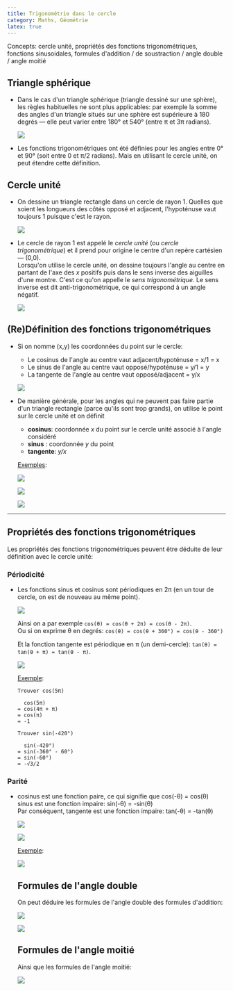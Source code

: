 ```yaml
---
title: Trigonométrie dans le cercle
category: Maths, Géométrie
latex: true
---
```


Concepts: cercle unité, propriétés des fonctions trigonométriques, fonctions sinusoidales, formules d'addition / de soustraction / angle double / angle moitié

## Triangle sphérique

* Dans le cas d'un triangle sphérique (triangle dessiné sur une sphère), les règles habituelles ne sont plus applicables: par exemple la somme des angles d'un triangle situés sur une sphère est supérieure à 180 degrés — elle peut varier entre 180° et 540° (entre π et 3π radians).

  ![](https://i.imgur.com/8GVo4qU.png)

* Les fonctions trigonométriques ont été définies pour les angles entre 0° et 90° (soit entre 0 et π/2 radians). Mais en utilisant le cercle unité, on peut étendre cette définition.

## Cercle unité

* On dessine un triangle rectangle dans un cercle de rayon 1. Quelles que soient les longueurs des côtés opposé et adjacent, l'hypoténuse vaut toujours 1 puisque c'est le rayon.

  ![](https://i.imgur.com/Ht0rfYs.png)

* Le cercle de rayon 1 est appelé le *cercle unité* (ou *cercle trigonométrique*) et il prend pour origine le centre d'un repère cartésien — (0,0).  
  Lorsqu'on utilise le cercle unité, on dessine toujours l'angle au centre en partant de l'axe des *x* positifs puis dans le sens inverse des aiguilles d'une montre. C'est ce qu'on appelle le *sens trigonométrique*. Le sens inverse est dit anti-trigonométrique, ce qui correspond à un angle négatif.

  ![](https://i.imgur.com/XqFw9AC.png)

## (Re)Définition des fonctions trigonométriques

* Si on nomme (x,y) les coordonnées du point sur le cercle:

  * Le cosinus de l'angle au centre vaut adjacent/hypoténuse = x/1 = x
  * Le sinus de l'angle au centre vaut opposé/hypoténuse = y/1 = y
  * La tangente de l'angle au centre vaut opposé/adjacent = y/x

  ![](https://i.imgur.com/HVgK37x.png)

* De manière générale, pour les angles qui ne peuvent pas faire partie d'un triangle rectangle (parce qu'ils sont trop grands), on utilise le point sur le cercle unité et on définit

  * **cosinus**: coordonnée *x* du point sur le cercle unité associé à l'angle considéré
  * **sinus**  : coordonnée *y* du point
  * **tangente**: *y/x*

  <ins>Exemples</ins>:

  ![](https://i.imgur.com/uGSrb4E.png)

  ![](https://i.imgur.com/e6UovCg.png)

  ![](https://i.imgur.com/wGJtaux.png)

---

## Propriétés des fonctions trigonométriques

Les propriétés des fonctions trigonométriques peuvent être déduite de leur définition avec le cercle unité:

### Périodicité

* Les fonctions sinus et cosinus sont périodiques en 2π (en un tour de cercle, on est de nouveau au même point).

  ![](https://i.imgur.com/T0li4BQ.png)

  Ainsi on a par exemple `cos(θ) = cos(θ + 2π) = cos(θ - 2π)`.  
  Ou si on exprime θ en degrés: `cos(θ) = cos(θ + 360°) = cos(θ - 360°)`

  Et la fonction tangente est périodique en π (un demi-cercle): `tan(θ) = tan(θ + π) = tan(θ - π)`.

  ![](https://i.imgur.com/oZ9a5WG.png)

  <ins>Exemple</ins>:

  ```
  Trouver cos(5π)

    cos(5π)
  = cos(4π + π)
  = cos(π)
  = -1
  ```

  ```
  Trouver sin(-420°)

    sin(-420°)
  = sin(-360° - 60°)
  = sin(-60°)
  = -√3/2
  ```

### Parité

* cosinus est une fonction paire, ce qui signifie que cos(-θ) = cos(θ)  
  sinus est une fonction impaire: sin(-θ) = -sin(θ)  
  Par conséquent, tangente est une fonction impaire: tan(-θ) = -tan(θ)

  ![](https://i.imgur.com/ZKJkVMA.png)

  ![](https://i.imgur.com/88sE2iF.png)

  <!--
  ![](https://i.imgur.com/YYV8ouR.png)

  ![](https://i.imgur.com/dMqVw7j.png)
-->

### Décalage de phase

* Si on trace les valeurs de sinus et cosinus en fonction de l'angle, on voit que le graphique de cosinus est le même que le graphique de sinus mais décalé horizontalement de π/2 vers la gauche. Dans les deux cas, le domaine de définition est (-∞, ∞) et l'intervalle [-1, 1].

  ![](https://i.imgur.com/XIho9JF.png)

  <ins>Décalage d'un quart de période</ins>:

  <!--
  ![](https://i.imgur.com/x2eXsRT.png)
-->

  ![](https://i.imgur.com/Ui85vsC.png)

  <ins>Décalage d'une demie période</ins>:

  ![](https://i.imgur.com/iKzh9DJ.png)

---

## Fonctions sinusoidales

* Multiplier sin — ksin(θ): modifie l'amplitude (la hauteur de la courbe)  
  3sin(x) étire la fonction sinus verticalement par un facteur 3.

  ![](https://i.imgur.com/Ga1FsjV.png)

* Multiplier l'angle de sin — sin(kθ): modifie la période (la largeur de la courbe)   
  sin(2x) compresse la fonction sinus horizontalement par un facteur 2.

  ![](https://i.imgur.com/QiMeIAD.png)

* Ajouter une constante à sin — sin(θ)+k: décale l'amplitude (elle n'est plus centrée verticalement)   
  Ex: sin(x) + 1 décale la fonction sinus de 1 vers le haut.

  ![](https://i.imgur.com/t5agh5s.png)

* Ajouter une constant à l'angle de sin — sin(θ+k): décale la période (aussi appelé décalage de phase)  
  Ex: sin(θ+π/4) décale la fonction sinus de π/4 vers la droite.

  ![](https://i.imgur.com/k17oeWJ.png)

---

## Formules d'addition et soustraction de deux angles

![](https://i.imgur.com/F5Esyix.png)

![](https://i.imgur.com/rhiEN6D.png)

<!--
![](https://i.imgur.com/GrNdVVD.png?1)

![](https://i.imgur.com/F2ZU9xI.png?1)
-->

<ins>Exemple</ins>:

![](https://i.imgur.com/k1Ajt9U.png)

## Formules de l'angle double

On peut déduire les formules de l'angle double des formules d'addition:

![](https://i.imgur.com/a2qLz7V.png)

![](https://i.imgur.com/TjHmf9h.png)

<!--
![](https://i.imgur.com/xQxO7oN.png?1)
-->

## Formules de l'angle moitié

Ainsi que les formules de l'angle moitié:

![](https://i.imgur.com/usIFijQ.png)
